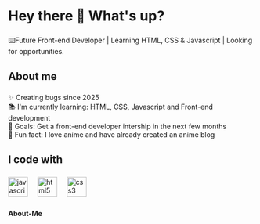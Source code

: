 <h1 align="left">Hey there 👋 What's up?</h1>

###

<p align="left">⌨️Future Front-end Developer | Learning HTML, CSS & Javascript | Looking for opportunities.</p>

###

<h2 align="left">About me</h2>

###

<p align="left">✨ Creating bugs since 2025<br>📚 I'm currently learning: HTML, CSS, Javascript and Front-end development<br>🎯 Goals: Get a front-end developer intership in the next few months<br>🎲 Fun fact: I love anime and have already created an anime blog</p>

###

<h2 align="left">I code with</h2>

###

<div align="left">
  <img src="https://cdn.jsdelivr.net/gh/devicons/devicon/icons/javascript/javascript-original.svg" height="40" alt="javascript logo"  />
  <img width="12" />
  <img src="https://cdn.jsdelivr.net/gh/devicons/devicon/icons/html5/html5-original.svg" height="40" alt="html5 logo"  />
  <img width="12" />
  <img src="https://cdn.jsdelivr.net/gh/devicons/devicon/icons/css3/css3-original.svg" height="40" alt="css3 logo"  />
</div>

###
#### About-Me
